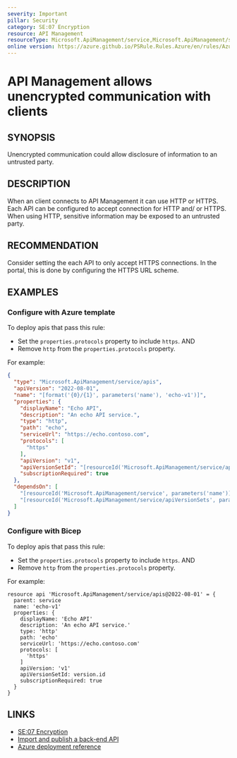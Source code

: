 ```yaml
---
severity: Important
pillar: Security
category: SE:07 Encryption
resource: API Management
resourceType: Microsoft.ApiManagement/service,Microsoft.ApiManagement/service/apis
online version: https://azure.github.io/PSRule.Rules.Azure/en/rules/Azure.APIM.HTTPEndpoint/
---
```


# API Management allows unencrypted communication with clients

## SYNOPSIS

Unencrypted communication could allow disclosure of information to an untrusted party.

## DESCRIPTION

When an client connects to API Management it can use HTTP or HTTPS.
Each API can be configured to accept connection for HTTP and/ or HTTPS.
When using HTTP, sensitive information may be exposed to an untrusted party.

## RECOMMENDATION

Consider setting the each API to only accept HTTPS connections.
In the portal, this is done by configuring the HTTPS URL scheme.

## EXAMPLES

### Configure with Azure template

To deploy apis that pass this rule:

- Set the `properties.protocols` property to include `https`. AND
- Remove `http` from the `properties.protocols` property.

For example:

```json
{
  "type": "Microsoft.ApiManagement/service/apis",
  "apiVersion": "2022-08-01",
  "name": "[format('{0}/{1}', parameters('name'), 'echo-v1')]",
  "properties": {
    "displayName": "Echo API",
    "description": "An echo API service.",
    "type": "http",
    "path": "echo",
    "serviceUrl": "https://echo.contoso.com",
    "protocols": [
      "https"
    ],
    "apiVersion": "v1",
    "apiVersionSetId": "[resourceId('Microsoft.ApiManagement/service/apiVersionSets', parameters('name'), 'echo')]",
    "subscriptionRequired": true
  },
  "dependsOn": [
    "[resourceId('Microsoft.ApiManagement/service', parameters('name'))]",
    "[resourceId('Microsoft.ApiManagement/service/apiVersionSets', parameters('name'), 'echo')]"
  ]
}
```

### Configure with Bicep

To deploy apis that pass this rule:

- Set the `properties.protocols` property to include `https`. AND
- Remove `http` from the `properties.protocols` property.

For example:

```bicep
resource api 'Microsoft.ApiManagement/service/apis@2022-08-01' = {
  parent: service
  name: 'echo-v1'
  properties: {
    displayName: 'Echo API'
    description: 'An echo API service.'
    type: 'http'
    path: 'echo'
    serviceUrl: 'https://echo.contoso.com'
    protocols: [
      'https'
    ]
    apiVersion: 'v1'
    apiVersionSetId: version.id
    subscriptionRequired: true
  }
}
```

<!-- external:avm avm/res/api-management/service apis -->

## LINKS

- [SE:07 Encryption](https://learn.microsoft.com/azure/well-architected/security/encryption#encrypt-data-in-transit)
- [Import and publish a back-end API](https://learn.microsoft.com/azure/api-management/import-api-from-oas#-import-and-publish-a-back-end-api)
- [Azure deployment reference](https://learn.microsoft.com/azure/templates/microsoft.apimanagement/service/apis)
